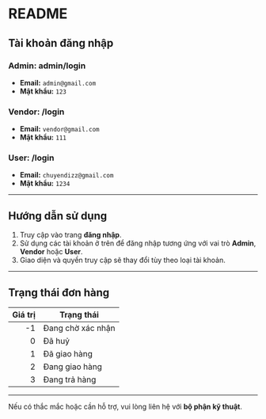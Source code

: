 # README

## Tài khoản đăng nhập

### Admin: admin/login
- **Email:** `admin@gmail.com`
- **Mật khẩu:** `123`

### Vendor: /login
- **Email:** `vendor@gmail.com`
- **Mật khẩu:** `111`

### User: /login
- **Email:** `chuyendizz@gmail.com`
- **Mật khẩu:** `1234`

---

## Hướng dẫn sử dụng

1. Truy cập vào trang **đăng nhập**.
2. Sử dụng các tài khoản ở trên để đăng nhập tương ứng với vai trò **Admin**, **Vendor** hoặc **User**.
3. Giao diện và quyền truy cập sẽ thay đổi tùy theo loại tài khoản.

---

## Trạng thái đơn hàng

| Giá trị | Trạng thái              |
|--------:|-------------------------|
|   -1    | Đang chờ xác nhận       |
|    0    | Đã huỷ                  |
|    1    | Đã giao hàng            |
|    2    | Đang giao hàng          |
|    3    | Đang trả hàng           |

---

Nếu có thắc mắc hoặc cần hỗ trợ, vui lòng liên hệ với **bộ phận kỹ thuật**.
